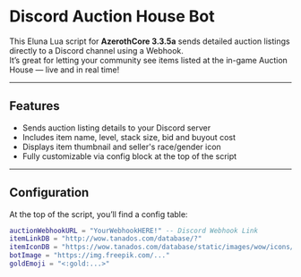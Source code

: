 # Discord Auction House Bot

This Eluna Lua script for **AzerothCore 3.3.5a** sends detailed auction listings directly to a Discord channel using a Webhook.  
It’s great for letting your community see items listed at the in-game Auction House — live and in real time!

---

## Features

- Sends auction listing details to your Discord server
- Includes item name, level, stack size, bid and buyout cost
- Displays item thumbnail and seller's race/gender icon
- Fully customizable via config block at the top of the script

---

## Configuration

At the top of the script, you’ll find a config table:

```lua
auctionWebhookURL = "YourWebhookHERE!" -- Discord Webhook Link
itemLinkDB = "http://wow.tanados.com/database/?"
itemIconDB = "https://wow.tanados.com/database/static/images/wow/icons/large/"
botImage = "https://img.freepik.com/..."
goldEmoji = "<:gold:...>"
```